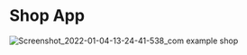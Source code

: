 # Shop App
![Screenshot_2022-01-04-13-24-41-538_com example shop](https://user-images.githubusercontent.com/67098610/148196397-0f1f891e-3426-4df5-9bf3-37b24fb541f7.jpg)
